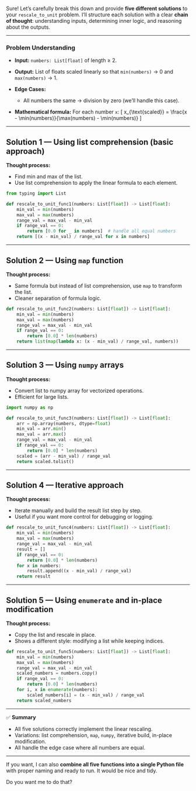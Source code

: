 Sure! Let’s carefully break this down and provide **five different solutions** to your `rescale_to_unit` problem. I’ll structure each solution with a clear **chain of thought**: understanding inputs, determining inner logic, and reasoning about the outputs.

---

### **Problem Understanding**

* **Input:** `numbers: List[float]` of length ≥ 2.
* **Output:** List of floats scaled linearly so that `min(numbers)` → 0 and `max(numbers)` → 1.
* **Edge Cases:**

  * All numbers the same → division by zero (we’ll handle this case).
* **Mathematical formula:**
  For each number `x`:
  [
  x_{\text{scaled}} = \frac{x - \min(numbers)}{\max(numbers) - \min(numbers)}
  ]

---

## **Solution 1 — Using list comprehension (basic approach)**

**Thought process:**

* Find min and max of the list.
* Use list comprehension to apply the linear formula to each element.

```python
from typing import List

def rescale_to_unit_func1(numbers: List[float]) -> List[float]:
    min_val = min(numbers)
    max_val = max(numbers)
    range_val = max_val - min_val
    if range_val == 0:
        return [0.0 for _ in numbers]  # handle all equal numbers
    return [(x - min_val) / range_val for x in numbers]
```

---

## **Solution 2 — Using `map` function**

**Thought process:**

* Same formula but instead of list comprehension, use `map` to transform the list.
* Cleaner separation of formula logic.

```python
def rescale_to_unit_func2(numbers: List[float]) -> List[float]:
    min_val = min(numbers)
    max_val = max(numbers)
    range_val = max_val - min_val
    if range_val == 0:
        return [0.0] * len(numbers)
    return list(map(lambda x: (x - min_val) / range_val, numbers))
```

---

## **Solution 3 — Using `numpy` arrays**

**Thought process:**

* Convert list to numpy array for vectorized operations.
* Efficient for large lists.

```python
import numpy as np

def rescale_to_unit_func3(numbers: List[float]) -> List[float]:
    arr = np.array(numbers, dtype=float)
    min_val = arr.min()
    max_val = arr.max()
    range_val = max_val - min_val
    if range_val == 0:
        return [0.0] * len(numbers)
    scaled = (arr - min_val) / range_val
    return scaled.tolist()
```

---

## **Solution 4 — Iterative approach**

**Thought process:**

* Iterate manually and build the result list step by step.
* Useful if you want more control for debugging or logging.

```python
def rescale_to_unit_func4(numbers: List[float]) -> List[float]:
    min_val = min(numbers)
    max_val = max(numbers)
    range_val = max_val - min_val
    result = []
    if range_val == 0:
        return [0.0] * len(numbers)
    for x in numbers:
        result.append((x - min_val) / range_val)
    return result
```

---

## **Solution 5 — Using `enumerate` and in-place modification**

**Thought process:**

* Copy the list and rescale in place.
* Shows a different style: modifying a list while keeping indices.

```python
def rescale_to_unit_func5(numbers: List[float]) -> List[float]:
    min_val = min(numbers)
    max_val = max(numbers)
    range_val = max_val - min_val
    scaled_numbers = numbers.copy()
    if range_val == 0:
        return [0.0] * len(numbers)
    for i, x in enumerate(numbers):
        scaled_numbers[i] = (x - min_val) / range_val
    return scaled_numbers
```

---

✅ **Summary**

* All five solutions correctly implement the linear rescaling.
* Variations: list comprehension, `map`, `numpy`, iterative build, in-place modification.
* All handle the edge case where all numbers are equal.

---

If you want, I can also **combine all five functions into a single Python file** with proper naming and ready to run. It would be nice and tidy.

Do you want me to do that?

